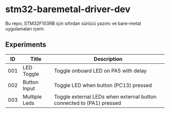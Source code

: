 # stm32-baremetal-driver-dev
Bu repo, STM32F103RB için sıfırdan sürücü yazımı ve bare-metal uygulamaları içerir.


## Experiments

| ID     | Title                     | Description                                                          |
|--------|---------------------------|----------------------------------------------------------------------|
| 001    | LED Toggle                | Toggle onboard LED on PA5 with delay                                 |
| 002    | Button Input              | Toggle LED when button (PC13) pressed                                |
| 003    | Multiple Leds             | Toggle external LEDs when external button connected to (PA1) pressed |
